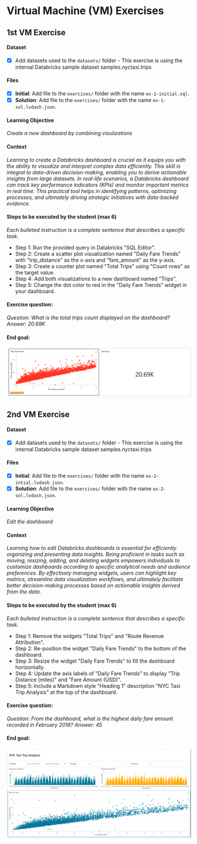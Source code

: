 # Virtual Machine (VM) Exercises



## 1st VM Exercise

#### Dataset

- [x] Add datasets used to the `datasets/` folder - This exercise is using the internal Databricks sample dataset samples.nyctaxi.trips

#### Files

- [x] **Initial**: Add file to the `exercises/`  folder with the name `ex-1-initial.sql`. 
- [x] **Solution**: Add file to the `exercises/`  folder with the name `ex-1-sol.lvdash.json`.

#### Learning Objective

*Create a new dashboard by combining visulizations*

#### Context

*Learning to create a Databricks dashboard is crucial as it equips you with the ability to visualize and interpret complex data efficiently. This skill is integral to data-driven decision-making, enabling you to derive actionable insights from large datasets. In real-life scenarios, a Databricks dashboard can track key performance indicators (KPIs) and monitor important metrics in real time. This practical tool helps in identifying patterns, optimizing processes, and ultimately driving strategic initiatives with data-backed evidence.*

#### Steps to be executed by the student (max 6)

*Each bulleted instruction is a complete sentence that describes a specific task.*

- Step 1: Run the provided query in Databricks "SQL Editor".
- Step 2: Create a scatter plot visualization named "Daily Fare Trends" with "trip_distance" as the x-axis and "fare_amount" as the y-axis.
- Step 3: Create a counter plot named "Total Trips" using "Count rows" as the target value.
- Step 4: Add both visualizations to a new dashboard named "Trips".
- Step 5: Change the dot color to red in the "Daily Fare Trends" widget in your dashboard.


#### Exercise question:
*Question: What is the total trips count displayed on the dashboard? Answer: 20.69K*

#### End goal:

![title](Images/ex1_screenshot.PNG)


## 2nd VM Exercise

#### Dataset

- [x] Add datasets used to the `datasets/` folder - This exercise is using the internal Databricks sample dataset samples.nyctaxi.trips

#### Files

- [x] **Initial**: Add file to the `exercises/`  folder with the name `ex-2-intial.lvdash.json`.
- [x] **Solution**: Add file to the `exercises/`  folder with the name `ex-2-sol.lvdash.json`.

#### Learning Objective

*Edit the dashboard*

#### Context

*Learning how to edit Databricks dashboards is essential for efficiently organizing and presenting data insights. Being proficient in tasks such as moving, resizing, adding, and deleting widgets empowers individuals to customize dashboards according to specific analytical needs and audience preferences. By effectively managing widgets, users can highlight key metrics, streamline data visualization workflows, and ultimately facilitate better decision-making processes based on actionable insights derived from the data.*

#### Steps to be executed by the student (max 6)

*Each bulleted instruction is a complete sentence that describes a specific task.*

- Step 1: Remove the widgets "Total Trips" and "Route Revenue Attribution".
- Step 2: Re-position the widget "Daily Fare Trends" to the bottom of the dashboard.
- Step 3: Resize the widget "Daily Fare Trends" to fill the dashboard horizontally.
- Step 4: Update the axis labels of "Daily Fare Trends" to display "Trip Distance (miles)" and "Fare Amount (USD)".
- Step 5: Include a Markdown style "Heading 1" description "NYC Taxi Trip Analysis" at the top of the dashboard.

#### Exercise question:
*Question: From the dashboard, what is the highest daily fare amount recorded in February 2016? Answer: 45*

#### End goal:

![title](Images/ex2_screenshot.PNG)


